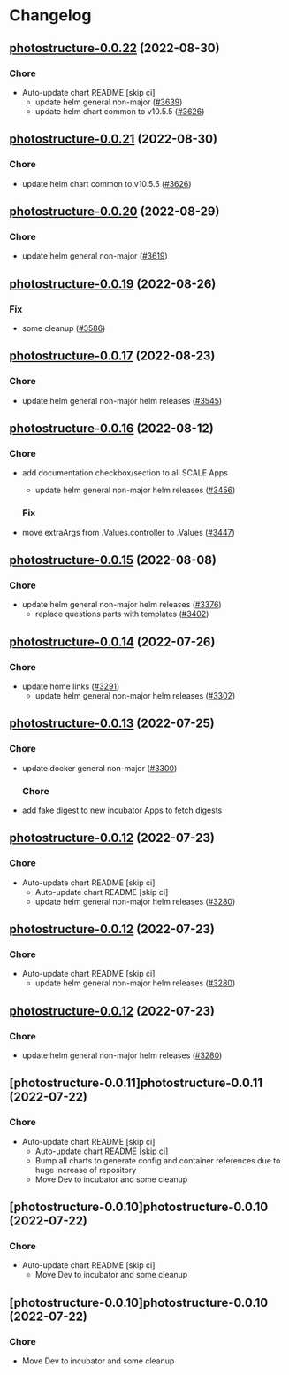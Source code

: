 # Changelog



## [photostructure-0.0.22](https://github.com/truecharts/charts/compare/photostructure-0.0.20...photostructure-0.0.22) (2022-08-30)

### Chore

- Auto-update chart README [skip ci]
  - update helm general non-major ([#3639](https://github.com/truecharts/charts/issues/3639))
  - update helm chart common to v10.5.5 ([#3626](https://github.com/truecharts/charts/issues/3626))




## [photostructure-0.0.21](https://github.com/truecharts/charts/compare/photostructure-0.0.20...photostructure-0.0.21) (2022-08-30)

### Chore

- update helm chart common to v10.5.5 ([#3626](https://github.com/truecharts/charts/issues/3626))




## [photostructure-0.0.20](https://github.com/truecharts/charts/compare/photostructure-0.0.19...photostructure-0.0.20) (2022-08-29)

### Chore

- update helm general non-major ([#3619](https://github.com/truecharts/charts/issues/3619))




## [photostructure-0.0.19](https://github.com/truecharts/charts/compare/photostructure-0.0.17...photostructure-0.0.19) (2022-08-26)

### Fix

- some cleanup ([#3586](https://github.com/truecharts/charts/issues/3586))




## [photostructure-0.0.17](https://github.com/truecharts/charts/compare/photostructure-0.0.16...photostructure-0.0.17) (2022-08-23)

### Chore

- update helm general non-major helm releases ([#3545](https://github.com/truecharts/charts/issues/3545))




## [photostructure-0.0.16](https://github.com/truecharts/charts/compare/photostructure-0.0.15...photostructure-0.0.16) (2022-08-12)

### Chore

- add documentation checkbox/section to all SCALE Apps
  - update helm general non-major helm releases ([#3456](https://github.com/truecharts/charts/issues/3456))

  ### Fix

- move extraArgs from .Values.controller to .Values ([#3447](https://github.com/truecharts/charts/issues/3447))




## [photostructure-0.0.15](https://github.com/truecharts/charts/compare/photostructure-0.0.14...photostructure-0.0.15) (2022-08-08)

### Chore

- update helm general non-major helm releases ([#3376](https://github.com/truecharts/charts/issues/3376))
  - replace questions parts with templates ([#3402](https://github.com/truecharts/charts/issues/3402))




## [photostructure-0.0.14](https://github.com/truecharts/apps/compare/photostructure-0.0.13...photostructure-0.0.14) (2022-07-26)

### Chore

- update home links ([#3291](https://github.com/truecharts/apps/issues/3291))
  - update helm general non-major helm releases ([#3302](https://github.com/truecharts/apps/issues/3302))




## [photostructure-0.0.13](https://github.com/truecharts/apps/compare/photostructure-0.0.12...photostructure-0.0.13) (2022-07-25)

### Chore

- update docker general non-major ([#3300](https://github.com/truecharts/apps/issues/3300))

  ### Chore

- add fake digest to new incubator Apps to fetch digests




## [photostructure-0.0.12](https://github.com/truecharts/apps/compare/photostructure-0.0.11...photostructure-0.0.12) (2022-07-23)

### Chore

- Auto-update chart README [skip ci]
  - Auto-update chart README [skip ci]
  - update helm general non-major helm releases ([#3280](https://github.com/truecharts/apps/issues/3280))




## [photostructure-0.0.12](https://github.com/truecharts/apps/compare/photostructure-0.0.11...photostructure-0.0.12) (2022-07-23)

### Chore

- Auto-update chart README [skip ci]
  - update helm general non-major helm releases ([#3280](https://github.com/truecharts/apps/issues/3280))




## [photostructure-0.0.12](https://github.com/truecharts/apps/compare/photostructure-0.0.11...photostructure-0.0.12) (2022-07-23)

### Chore

- update helm general non-major helm releases ([#3280](https://github.com/truecharts/apps/issues/3280))




## [photostructure-0.0.11]photostructure-0.0.11 (2022-07-22)

### Chore

- Auto-update chart README [skip ci]
  - Auto-update chart README [skip ci]
  - Bump all charts to generate config and container references due to huge increase of repository
  - Move Dev to incubator and some cleanup




## [photostructure-0.0.10]photostructure-0.0.10 (2022-07-22)

### Chore

- Auto-update chart README [skip ci]
  - Move Dev to incubator and some cleanup




## [photostructure-0.0.10]photostructure-0.0.10 (2022-07-22)

### Chore

- Move Dev to incubator and some cleanup
